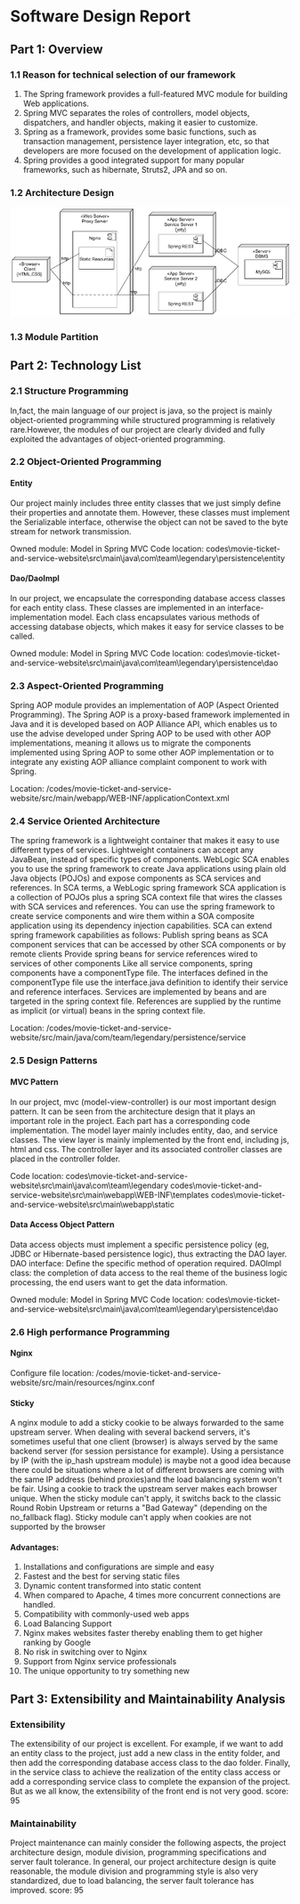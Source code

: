 # Software Design Report

## Part 1: Overview

### 1.1 Reason for technical selection of our framework
1. The Spring framework provides a full-featured MVC module for building Web applications.
2. Spring MVC separates the roles of controllers, model objects, dispatchers, and handler objects, making it easier to customize.
3. Spring as a framework, provides some basic functions, such as transaction management, persistence layer integration, etc, so that developers are more focused on the development of application logic.
4. Spring provides a good integrated support for many popular frameworks, such as hibernate, Struts2, JPA and so on.

### 1.2 Architecture Design
![](../assets/images/deployment.png)

### 1.3 Module Partition

## Part 2: Technology List
### 2.1 Structure Programming
In,fact, the main language of our project is java, so the project is mainly object-oriented programming while structured programming is relatively rare.However, the modules of our project are clearly divided and fully exploited the advantages of object-oriented programming.

### 2.2 Object-Oriented Programming
#### Entity
Our project mainly includes three entity classes that we just simply define their properties and annotate them. However, these classes must implement the Serializable interface, otherwise the object can not be saved to the byte stream for network transmission.

Owned module: Model in Spring MVC
Code location: codes\movie-ticket-and-service-website\src\main\java\com\team\legendary\persistence\entity

#### Dao/DaoImpl
In our project, we encapsulate the corresponding database access classes for each entity class. These classes are implemented in an interface-implementation model. Each class encapsulates various methods of accessing database objects, which makes it easy for service classes to be called.

Owned module: Model in Spring MVC
Code location: codes\movie-ticket-and-service-website\src\main\java\com\team\legendary\persistence\dao

### 2.3 Aspect-Oriented Programming
Spring AOP module provides an implementation of AOP (Aspect Oriented Programming). The Spring AOP is a proxy-based framework implemented in Java and it is developed based on AOP Alliance API, which enables us to use the advise developed under Spring AOP to be used with other AOP implementations, meaning it allows us to migrate the components implemented using Spring AOP to some other AOP implementation or to integrate any existing AOP alliance complaint component to work with Spring.

Location: /codes/movie-ticket-and-service-website/src/main/webapp/WEB-INF/applicationContext.xml

### 2.4 Service Oriented Architecture
The spring framework is a lightweight container that makes it easy to use different types of services. Lightweight containers can accept any JavaBean, instead of specific types of components.
WebLogic SCA enables you to use the spring framework to create Java applications using plain old Java objects (POJOs) and expose components as SCA services and references. In SCA terms, a WebLogic spring framework SCA application is a collection of POJOs plus a spring SCA context file that wires the classes with SCA services and references.
You can use the spring framework to create service components and wire them within a SOA composite application using its dependency injection capabilities. SCA can extend spring framework capabilities as follows:
Publish spring beans as SCA component services that can be accessed by other SCA components or by remote clients
Provide spring beans for service references wired to services of other components
Like all service components, spring components have a componentType file. The interfaces defined in the componentType file use the interface.java definition to identify their service and reference interfaces.
Services are implemented by beans and are targeted in the spring context file. References are supplied by the runtime as implicit (or virtual) beans in the spring context file.

Location: /codes/movie-ticket-and-service-website/src/main/java/com/team/legendary/persistence/service

### 2.5 Design Patterns
#### MVC Pattern
In our project, mvc (model-view-controller) is our most important design pattern. It can be seen from the architecture design that it plays an important role in the project. Each part has a corresponding code implementation. The model layer mainly includes entity, dao, and service classes. The view layer is mainly implemented by the front end, including js, html and css. The controller layer and its associated controller classes are placed in the controller folder.

Code location:
codes\movie-ticket-and-service-website\src\main\java\com\team\legendary
codes\movie-ticket-and-service-website\src\main\webapp\WEB-INF\templates
codes\movie-ticket-and-service-website\src\main\webapp\static

#### Data Access Object Pattern
Data access objects must implement a specific persistence policy (eg, JDBC or Hibernate-based persistence logic), thus extracting the DAO layer. DAO interface: Define the specific method of operation required. DAOlmpl class: the completion of data access to the real theme of the business logic processing, the end users want to get the data information.

Owned module: Model in Spring MVC
Code location: codes\movie-ticket-and-service-website\src\main\java\com\team\legendary\persistence\dao

### 2.6 High performance Programming
#### Nginx
Configure file location: /codes/movie-ticket-and-service-website/src/main/resources/nginx.conf

#### Sticky
A nginx module to add a sticky cookie to be always forwarded to the same upstream server.
When dealing with several backend servers, it's sometimes useful that one client (browser) is always served by the same backend server (for session persistance for example).
Using a persistance by IP (with the ip_hash upstream module) is maybe not a good idea because there could be situations where a lot of different browsers are coming with the same IP address (behind proxies)and the load balancing system won't be fair.
Using a cookie to track the upstream server makes each browser unique.
When the sticky module can't apply, it switchs back to the classic Round Robin Upstream or returns a "Bad Gateway" (depending on the no_fallback flag).
Sticky module can't apply when cookies are not supported by the browser

#### Advantages:
1. Installations and configurations are simple and easy
2. Fastest and the best for serving static files
3. Dynamic content transformed into static content
4. When compared to Apache, 4 times more concurrent connections are handled.
5. Compatibility with commonly-used web apps
6. Load Balancing Support
7. Nginx makes websites faster thereby enabling them to get higher ranking by Google
8. No risk in switching over to Nginx
9. Support from Nginx service professionals
10. The unique opportunity to try something new

## Part 3: Extensibility and Maintainability Analysis
### Extensibility
The extensibility of our project is excellent. For example, if we want to add an entity class to the project, just add a new class in the entity folder, and then add the corresponding database access class to the dao folder. Finally, in the service class to achieve the realization of the entity class access or add a corresponding service class to complete the expansion of the project. But as we all know, the extensibility of the front end is not very good.
score: 95

### Maintainability
Project maintenance can mainly consider the following aspects, the project architecture design, module division, programming specifications and server fault tolerance. In general, our project architecture design is quite reasonable, the module division and programming style is also very standardized, due to load balancing, the server fault tolerance has improved.
score: 95



	
